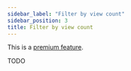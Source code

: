 ```yaml
---
sidebar_label: "Filter by view count"
sidebar_position: 3
title: Filter by view count
---
```


This is a [premium feature](/docs/premium).

TODO
